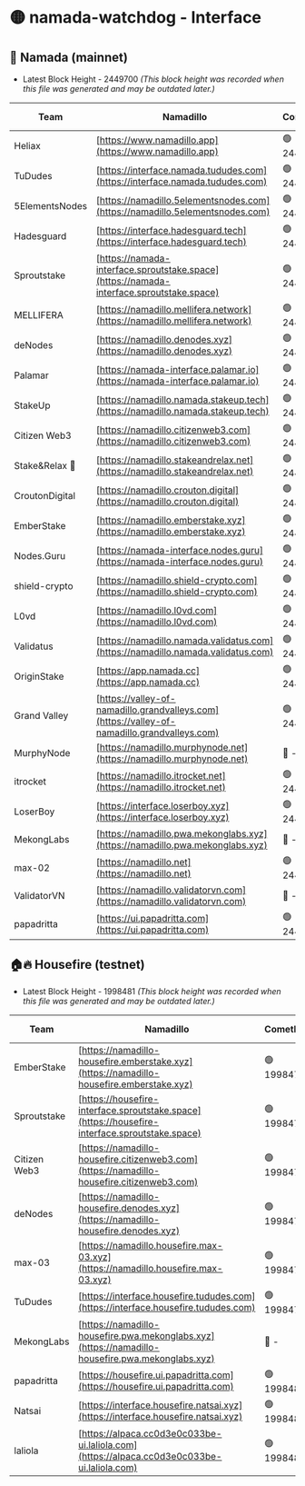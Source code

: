 # 🟡 namada-watchdog - Interface

## 🚀 Namada (mainnet)
- Latest Block Height - 2449700 *(This block height was recorded when this file was generated and may be outdated later.)*

| Team | Namadillo | CometBFT | Indexer | MASP Indexer |
|-|-|-|-|-|
| Heliax | [https://www.namadillo.app](https://www.namadillo.app) | 🟢 2449669 | 🔴 - | 🟢 2449672 |
| TuDudes | [https://interface.namada.tududes.com](https://interface.namada.tududes.com) | 🟢 2449672 | 🟢 2449672 | 🟢 2449672 |
| 5ElementsNodes | [https://namadillo.5elementsnodes.com](https://namadillo.5elementsnodes.com) | 🟢 2449672 | 🟢 2449672 | 🔴 - |
| Hadesguard | [https://interface.hadesguard.tech](https://interface.hadesguard.tech) | 🟢 2449678 | 🟢 2449678 | 🟢 2449678 |
| Sproutstake | [https://namada-interface.sproutstake.space](https://namada-interface.sproutstake.space) | 🟢 2449679 | 🟢 2449679 | 🟢 2449679 |
| MELLIFERA | [https://namadillo.mellifera.network](https://namadillo.mellifera.network) | 🟢 2449680 | 🟢 2449680 | 🟢 2449679 |
| deNodes | [https://namadillo.denodes.xyz](https://namadillo.denodes.xyz) | 🟢 2449680 | 🟢 2449680 | 🟢 2449680 |
| Palamar | [https://namada-interface.palamar.io](https://namada-interface.palamar.io) | 🟢 2449681 | 🟢 2449681 | 🟢 2449681 |
| StakeUp | [https://namadillo.namada.stakeup.tech](https://namadillo.namada.stakeup.tech) | 🟢 2449681 | 🟢 2449681 | 🟢 2449681 |
| Citizen Web3 | [https://namadillo.citizenweb3.com](https://namadillo.citizenweb3.com) | 🟢 2449682 | 🟢 2449681 | 🟢 2449682 |
| Stake&Relax 🦥 | [https://namadillo.stakeandrelax.net](https://namadillo.stakeandrelax.net) | 🟢 2449683 | 🟢 2449683 | 🟢 2449683 |
| CroutonDigital | [https://namadillo.crouton.digital](https://namadillo.crouton.digital) | 🟢 2449683 | 🟢 2449683 | 🟢 2449683 |
| EmberStake | [https://namadillo.emberstake.xyz](https://namadillo.emberstake.xyz) | 🟢 2449684 | 🔴 - | 🟢 2449687 |
| Nodes.Guru | [https://namada-interface.nodes.guru](https://namada-interface.nodes.guru) | 🟢 2449687 | 🟢 2449687 | 🟢 2449687 |
| shield-crypto | [https://namadillo.shield-crypto.com](https://namadillo.shield-crypto.com) | 🟢 2449688 | 🟢 2449687 | 🟢 2449688 |
| L0vd | [https://namadillo.l0vd.com](https://namadillo.l0vd.com) | 🟢 2449689 | 🔴 2438633 | 🟢 2449689 |
| Validatus | [https://namadillo.namada.validatus.com](https://namadillo.namada.validatus.com) | 🟢 2449689 | 🟢 2449689 | 🟢 2449689 |
| OriginStake | [https://app.namada.cc](https://app.namada.cc) | 🟢 2449690 | 🟢 2449689 | 🟢 2449689 |
| Grand Valley | [https://valley-of-namadillo.grandvalleys.com](https://valley-of-namadillo.grandvalleys.com) | 🟢 2449690 | 🟢 2449690 | 🟢 2449690 |
| MurphyNode | [https://namadillo.murphynode.net](https://namadillo.murphynode.net) | 🔴 - | 🔴 - | 🔴 - |
| itrocket | [https://namadillo.itrocket.net](https://namadillo.itrocket.net) | 🟢 2449693 | 🟢 2449693 | 🟢 2449692 |
| LoserBoy | [https://interface.loserboy.xyz](https://interface.loserboy.xyz) | 🟢 2449693 | 🟢 2449693 | 🟢 2449692 |
| MekongLabs | [https://namadillo.pwa.mekonglabs.xyz](https://namadillo.pwa.mekonglabs.xyz) | 🔴 - | 🔴 - | 🔴 - |
| max-02 | [https://namadillo.net](https://namadillo.net) | 🟢 2449695 | 🟢 2449694 | 🔴 - |
| ValidatorVN | [https://namadillo.validatorvn.com](https://namadillo.validatorvn.com) | 🔴 - | 🔴 - | 🔴 - |
| papadritta | [https://ui.papadritta.com](https://ui.papadritta.com) | 🟢 2449700 | 🟢 2449700 | 🟢 2449700 |

## 🏠🔥 Housefire (testnet)
- Latest Block Height - 1998481 *(This block height was recorded when this file was generated and may be outdated later.)*

| Team | Namadillo | CometBFT | Indexer | MASP Indexer |
|-|-|-|-|-|
| EmberStake | [https://namadillo-housefire.emberstake.xyz](https://namadillo-housefire.emberstake.xyz) | 🟢 1998475 | 🟢 1998475 | 🟢 1998475 |
| Sproutstake | [https://housefire-interface.sproutstake.space](https://housefire-interface.sproutstake.space) | 🟢 1998476 | 🟢 1998476 | 🟢 1998476 |
| Citizen Web3 | [https://namadillo-housefire.citizenweb3.com](https://namadillo-housefire.citizenweb3.com) | 🟢 1998477 | 🔴 1887621 | 🟢 1998476 |
| deNodes | [https://namadillo-housefire.denodes.xyz](https://namadillo-housefire.denodes.xyz) | 🟢 1998477 | 🟢 1998477 | 🟢 1998477 |
| max-03 | [https://namadillo.housefire.max-03.xyz](https://namadillo.housefire.max-03.xyz) | 🟢 1998477 | 🟢 1998477 | 🟢 1998478 |
| TuDudes | [https://interface.housefire.tududes.com](https://interface.housefire.tududes.com) | 🟢 1998479 | 🟢 1998479 | 🟢 1998479 |
| MekongLabs | [https://namadillo-housefire.pwa.mekonglabs.xyz](https://namadillo-housefire.pwa.mekonglabs.xyz) | 🔴 - | 🔴 - | 🔴 - |
| papadritta | [https://housefire.ui.papadritta.com](https://housefire.ui.papadritta.com) | 🟢 1998480 | 🔴 1978696 | 🟢 1998480 |
| Natsai | [https://interface.housefire.natsai.xyz](https://interface.housefire.natsai.xyz) | 🟢 1998480 | 🟢 1998480 | 🟢 1998480 |
| laliola | [https://alpaca.cc0d3e0c033be-ui.laliola.com](https://alpaca.cc0d3e0c033be-ui.laliola.com) | 🟢 1998481 | 🟢 1998481 | 🟢 1998481 |

